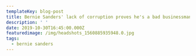 ```yaml
---
templateKey: blog-post
title: Bernie Sanders' lack of corruption proves he's a bad businessman
description: ' '
date: 2019-10-30T16:45:00.000Z
featuredimage: /img/headshots_1560885935948.0.jpg
tags:
  - bernie sanders
---
```


